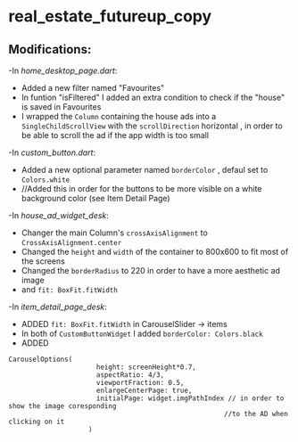 # real_estate_futureup_copy


## Modifications:
-In *home_desktop_page.dart*:
  - Added a new filter named "Favourites"
  - In funtion "isFiltered" I added an extra condition to check if the "house" is saved in Favourites
  - I wrapped the ```Column``` containing the house ads into a ```SingleChildScrollView``` with the ```scrollDirection``` horizontal , in order to be able to scroll the ad if the app width is too small

-In *custom_button.dart*:
  - Added a new optional parameter named ```borderColor``` , defaul set to ```Colors.white```
  - //Added this in order for the buttons to be more visible on a white background color (see Item Detail Page)

-In *house_ad_widget_desk*:
  - Changer the main Column's ```crossAxisAlignment``` to ``` CrossAxisAlignment.center ```
  - Changed the ```height``` and ```width``` of the container to 800x600 to fit most of the screens
  - Changed the ```borderRadius``` to 220 in order to have a more aesthetic ad image
  - and  ```fit: BoxFit.fitWidth```

-In *item_detail_page_desk*:
  - ADDED ```fit: BoxFit.fitWidth``` in CarouselSlider -> items
  - In both of ```CustomButtonWidget``` I added ```borderColor: Colors.black```
  - ADDED
```
CarouselOptions(
                      height: screenHeight*0.7,
                      aspectRatio: 4/3,
                      viewportFraction: 0.5,
                      enlargeCenterPage: true,
                      initialPage: widget.imgPathIndex // in order to show the image coresponding
                                                      //to the AD when clicking on it
                    )    
```
